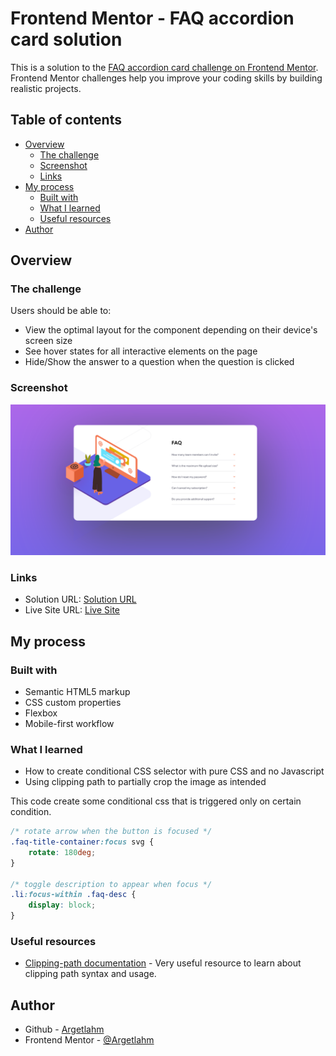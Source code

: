 # Frontend Mentor - FAQ accordion card solution

This is a solution to the [FAQ accordion card challenge on Frontend Mentor](https://www.frontendmentor.io/challenges/faq-accordion-card-XlyjD0Oam). Frontend Mentor challenges help you improve your coding skills by building realistic projects. 

## Table of contents

- [Overview](#overview)
  - [The challenge](#the-challenge)
  - [Screenshot](#screenshot)
  - [Links](#links)
- [My process](#my-process)
  - [Built with](#built-with)
  - [What I learned](#what-i-learned)
  - [Useful resources](#useful-resources)
- [Author](#author)


## Overview

### The challenge

Users should be able to:

- View the optimal layout for the component depending on their device's screen size
- See hover states for all interactive elements on the page
- Hide/Show the answer to a question when the question is clicked

### Screenshot

![](images/screenshot.png)

### Links

- Solution URL: [Solution URL](https://www.frontendmentor.io/solutions/responsive-faq-accordion-component-with-flex-pure-css-no-javascript-7sT1AClygS)
- Live Site URL: [Live Site](https://argetlahm.github.io/faq-accordion-component/)

## My process

### Built with

- Semantic HTML5 markup
- CSS custom properties
- Flexbox
- Mobile-first workflow

### What I learned

- How to create conditional CSS selector with pure CSS and no Javascript
- Using clipping path to partially crop the image as intended

This code create some conditional css that is triggered only on certain condition.
```css
/* rotate arrow when the button is focused */
.faq-title-container:focus svg {
    rotate: 180deg;
}

/* toggle description to appear when focus */
.li:focus-within .faq-desc {
    display: block;
}
```

### Useful resources

- [Clipping-path documentation](https://developer.mozilla.org/en-US/docs/Web/CSS/clip-path#syntax) - Very useful resource to learn about clipping path syntax and usage.

## Author

- Github - [Argetlahm](https://github.com/Argetlahm)
- Frontend Mentor - [@Argetlahm](https://www.frontendmentor.io/profile/Argetlahm)


